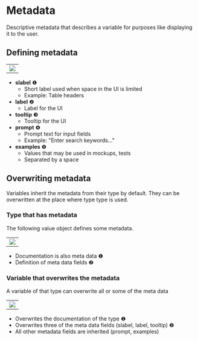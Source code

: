 # Metadata
Descriptive metadata that describes a variable for purposes like displaying it to the user.

## Defining metadata

<table><tr><td><img src="https://cdn.rawgit.com/fuinorg/org.fuin.dsl.ddd/d8c8aa3/doc/dsl/metadata/variable.ddd.svg"></td></tr></table>

* **slabel** &#x2776;
  * Short label used when space in the UI is limited
  * Example: Table headers
* **label** &#x2777;
  * Label for the UI
* **tooltip** &#x2778;
  * Tooltip for the UI
* **prompt** &#x2779;
  * Prompt text for input fields
  * Example: "Enter search keywords…"
* **examples** &#x277A;
  * Values that may be used in mockups, tests
  * Separated by a space

## Overwriting metadata
Variables inherit the metadata from their type by default. They can be overwritten at the place where type type is used.

### Type that has metadata
The following value object defines some metadata.

<table><tr><td><img src="https://cdn.rawgit.com/fuinorg/org.fuin.dsl.ddd/d8c8aa3/doc/dsl/metadata/valueobject.ddd.svg"></td></tr></table>

* Documentation is also meta data &#x2776; 
* Definition of meta data fields &#x2777;

### Variable that overwrites the metadata
A variable of that type can overwrite all or some of the meta data

<table><tr><td><img src="https://cdn.rawgit.com/fuinorg/org.fuin.dsl.ddd/d8c8aa3/doc/dsl/metadata/event.ddd.svg"></td></tr></table>

* Overwrites the documentation of the type &#x2776;
* Overwrites three of the meta data fields (slabel, label, tooltip) &#x2777;
* All other metadata fields are inherited (prompt, examples)
